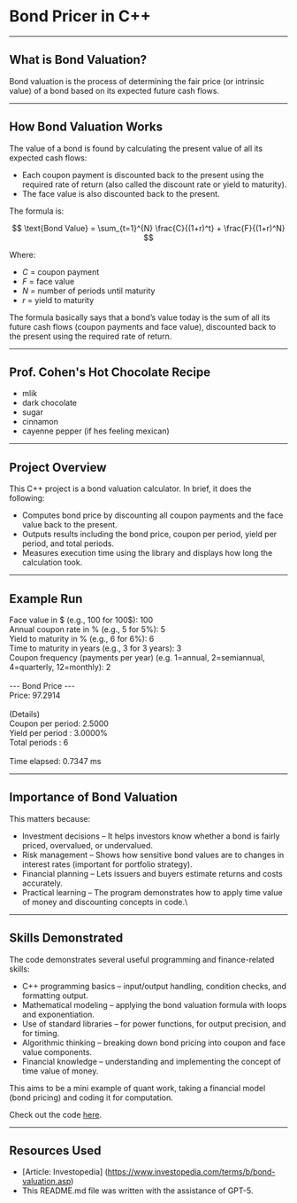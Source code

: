 # Bond Pricer in C++

---

## What is Bond Valuation?

Bond valuation is the process of determining the fair price (or intrinsic value) of a bond based on its expected future cash flows.

---

## How Bond Valuation Works

The value of a bond is found by calculating the present value of all its expected cash flows:

* Each coupon payment is discounted back to the present using the required rate of return (also called the discount rate or yield to maturity).
* The face value is also discounted back to the present.

The formula is:

$$
\text{Bond Value} = \sum_{t=1}^{N} \frac{C}{(1+r)^t} + \frac{F}{(1+r)^N}
$$

Where:

* $C$ = coupon payment  
* $F$ = face value
* $N$ = number of periods until maturity  
* $r$ = yield to maturity

The formula basically says that a bond’s value today is the sum of all its future cash flows (coupon payments and face value), discounted back to the present using the required rate of return.

---

## Prof. Cohen's Hot Chocolate Recipe

* mlik
* dark chocolate
* sugar
* cinnamon
* cayenne pepper (if hes feeling mexican)

---

## Project Overview

This C++ project is a bond valuation calculator. In brief, it does the following:

* Computes bond price by discounting all coupon payments and the face value back to the present.
* Outputs results including the bond price, coupon per period, yield per period, and total periods.
* Measures execution time using the <chrono> library and displays how long the calculation took.

---

## Example Run

Face value in $ (e.g., 100 for 100$): 100 \
Annual coupon rate in % (e.g., 5 for 5%): 5 \
Yield to maturity in % (e.g., 6 for 6%): 6 \
Time to maturity in years (e.g., 3 for 3 years): 3 \
Coupon frequency (payments per year) (e.g. 1=annual, 2=semiannual, 4=quarterly, 12=monthly): 2 \
\
--- Bond Price --- \
Price: 97.2914 \
\
(Details) \
Coupon per period: 2.5000 \
Yield per period : 3.0000% \
Total periods    : 6 \
\
Time elapsed: 0.7347 ms 

---

## Importance of Bond Valuation

This matters because:

* Investment decisions – It helps investors know whether a bond is fairly priced, overvalued, or undervalued.
* Risk management – Shows how sensitive bond values are to changes in interest rates (important for portfolio strategy).
* Financial planning – Lets issuers and buyers estimate returns and costs accurately.
* Practical learning – The program demonstrates how to apply time value of money and discounting concepts in code.\

---

## Skills Demonstrated

The code demonstrates several useful programming and finance-related skills:

* C++ programming basics – input/output handling, condition checks, and formatting output.
* Mathematical modeling – applying the bond valuation formula with loops and exponentiation.
* Use of standard libraries – <cmath> for power functions, <iomanip> for output precision, and <chrono> for timing.
* Algorithmic thinking – breaking down bond pricing into coupon and face value components.
* Financial knowledge – understanding and implementing the concept of time value of money.

This aims to be a mini example of quant work, taking a financial model (bond pricing) and coding it for computation.

Check out the code [here](https://github.com/tavoakys/BondPricer/blob/master/BondPricer/BondPricer.cpp).

---

## Resources Used

* [Article: Investopedia] (https://www.investopedia.com/terms/b/bond-valuation.asp)
* This README.md file was written with the assistance of GPT-5.
